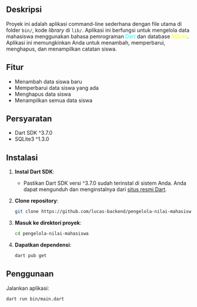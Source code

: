 ## Deskripsi

Proyek ini adalah aplikasi command-line sederhana dengan file utama di folder `bin/`, kode _library_ di `lib/`. Aplikasi ini berfungsi untuk mengelola data mahasiswa menggunakan bahasa pemrograman <span style="color:aqua;">Dart</span> dan database <span style="color: yellow;">SQLite</span>. Aplikasi ini memungkinkan Anda untuk menambah, memperbarui, menghapus, dan menampilkan catatan siswa.

## Fitur

- Menambah data siswa baru
- Memperbarui data siswa yang ada
- Menghapus data siswa
- Menampilkan semua data siswa

## Persyaratan

- Dart SDK ^3.7.0
- SQLite3 ^1.3.0

## Instalasi

1. **Instal Dart SDK**:
   - Pastikan Dart SDK versi ^3.7.0 sudah terinstal di sistem Anda. Anda dapat mengunduh dan menginstalnya dari [situs resmi Dart](https://dart.dev/get-dart).

2. **Clone repository**:
    ```sh
    git clone https://github.com/lucas-backend/pengelola-nilai-mahasiswa
    ```

3. **Masuk ke direktori proyek**:
    ```sh
    cd pengelola-nilai-mahasiswa
    ```

4. **Dapatkan dependensi**:
    ```sh
    dart pub get
    ```

## Penggunaan

Jalankan aplikasi:
```sh
dart run bin/main.dart